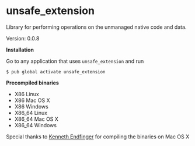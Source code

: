 unsafe_extension
=====

Library for performing operations on the unmanaged native code and data.

Version: 0.0.8

**Installation**

Go to any application that uses `unsafe_extension` and run

```
$ pub global activate unsafe_extension
```

**Precompiled binaries**  

- X86 Linux
- X86 Mac OS X
- X86 Windows
- X86_64 Linux
- X86_64 Mac OS X
- X86_64 Windows

Special thanks to [Kenneth Endfinger](https://github.com/kaendfinger) for compiling the binaries on Mac OS X
